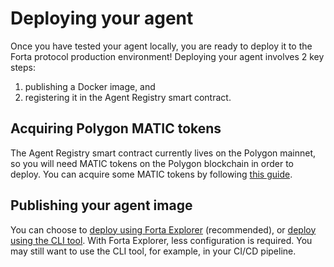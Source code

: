 # Deploying your agent

Once you have tested your agent locally, you are ready to deploy it to the Forta protocol production environment! Deploying your agent involves 2 key steps:

1. publishing a Docker image, and
2. registering it in the Agent Registry smart contract.

## Acquiring Polygon MATIC tokens

The Agent Registry smart contract currently lives on the Polygon mainnet, so you will need MATIC tokens on the Polygon blockchain in order to deploy. You can acquire some MATIC tokens by following [this guide](matic.md).

## Publishing your agent image
You can choose to [deploy using Forta Explorer](deploying-explorer.md) (recommended), or [deploy using the CLI tool](deploying-cli.md). With Forta Explorer, less configuration is required. You may still want to use the CLI tool, for example, in your CI/CD pipeline.
